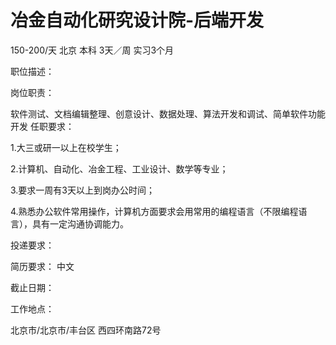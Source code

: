 # 冶金自动化研究设计院-后端开发

150-200/天 北京 本科 3天／周 实习3个月

职位描述：

岗位职责： 

软件测试、文档编辑整理、创意设计、数据处理、算法开发和调试、简单软件功能开发 任职要求： 

1.大三或研一以上在校学生； 

2.计算机、自动化、冶金工程、工业设计、数学等专业； 

3.要求一周有3天以上到岗办公时间； 

4.熟悉办公软件常用操作，计算机方面要求会用常用的编程语言（不限编程语言），具有一定沟通协调能力。

投递要求：

简历要求： 中文

截止日期：

工作地点：

北京市/北京市/丰台区 西四环南路72号